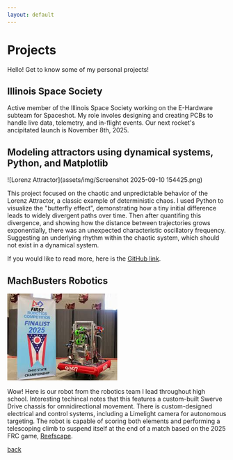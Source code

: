 ```yaml
---
layout: default
---
```


# Projects

Hello! Get to know some of my personal projects!

## Illinois Space Society 

Active member of the Illinois Space Society working on the E-Hardware subteam for Spaceshot. My role involes designing and creating PCBs to handle live data, telemetry, and in-flight events. Our next rocket's ancipitated launch is November 8th, 2025.

## Modeling attractors using dynamical systems, Python, and Matplotlib

![Lorenz Attractor](assets/img/Screenshot 2025-09-10 154425.png)

This project focused on the chaotic and unpredictable behavior of the Lorenz Attractor, a classic example of deterministic chaos. I used Python to visualize the "butterfly effect", demonstrating how a tiny initial difference leads to widely divergent paths over time. Then after quantifing this divergence, and showing how the distance between trajectories grows exponentially, there was an unexpected characteristic oscillatory frequency. Suggesting an underlying rhythm within the chaotic system, which should not exist in a dynamical system.

If you would like to read more, here is the [GitHub link](https://github.com/AzaleaSh/Attractors).

## MachBusters Robotics

![Robot!](assets/img/images.jpg)

Wow! Here is our robot from the robotics team I lead throughout high school. Interesting techincal notes that this features a custom-built Swerve Drive chassis for omnidirectional movement. There is custom-designed electrical and control systems, including a Limelight camera for autonomous targeting. The robot is capable of scoring both elements and performing a telescoping climb to suspend itself at the end of a match based on the 2025 FRC game, [Reefscape](https://www.youtube.com/watch?v=YWbxcjlY9JY).

[back](./)
